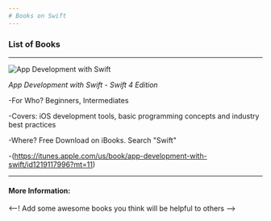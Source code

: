 ```yaml
---
# Books on Swift
---
```


 ### List of Books
 
 ----------
 ![App Development with Swift](https://is2-ssl.mzstatic.com/image/thumb/Publication128/v4/de/ce/86/dece861e-ad54-d579-7336-6189aeb4a3cd/source/225x225bb.jpg)
 
 *App Development with Swift - Swift 4 Edition*
 
 -For Who? Beginners, Intermediates
 
 -Covers: iOS development tools, basic programming concepts and industry best practices
 
 -Where? Free Download on iBooks. Search "Swift"
 
 -(https://itunes.apple.com/us/book/app-development-with-swift/id1219117996?mt=11)
 
 -----
 
 #### More Information:
 
 <--! Add some awesome books you think will be helpful to others -->
 
